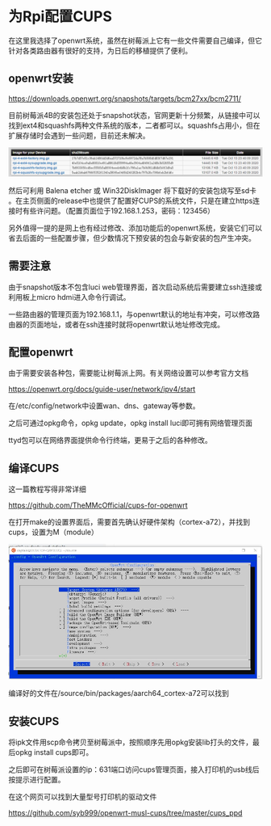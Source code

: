 # 为Rpi配置CUPS

在这里我选择了openwrt系统，虽然在树莓派上它有一些文件需要自己编译，但它针对各类路由器有很好的支持，为日后的移植提供了便利。

## openwrt安装

https://downloads.openwrt.org/snapshots/targets/bcm27xx/bcm2711/

目前树莓派4B的安装包还处于snapshot状态，官网更新十分频繁，从链接中可以找到ext4和squashfs两种文件系统的版本，二者都可以。squashfs占用小，但在扩展存储时会遇到一些问题，目前还未解决。

![图片1](https://github.com/arliilove/PrintServerBasedOnopenWrt/blob/master/screenshot/%E5%9B%BE%E7%89%871.png)

然后可利用 Balena etcher 或 Win32DiskImager 将下载好的安装包烧写至sd卡 。在主页侧面的release中也提供了配置好CUPS的系统文件，只是在建立https连接时有些许问题。（配置页面位于192.168.1.253，密码：123456）

另外值得一提的是网上也有经过修改、添加功能后的openwrt系统，安装它们可以省去后面的一些配置步骤，但少数情况下预安装的包会与新安装的包产生冲突。

## 需要注意

由于snapshot版本不包含luci web管理界面，首次启动系统后需要建立ssh连接或利用板上micro hdmi进入命令行调试。

一些路由器的管理页面为192.168.1.1，与openwrt默认的地址有冲突，可以修改路由器的页面地址，或者在ssh连接时就将openwrt默认地址修改完成。

## 配置openwrt

由于需要安装各种包，需要能让树莓派上网。有关网络设置可以参考官方文档

https://openwrt.org/docs/guide-user/network/ipv4/start

在/etc/config/network中设置wan、dns、gateway等参数。



之后可通过opkg命令，opkg update，opkg install luci即可拥有网络管理页面

ttyd包可以在网络界面提供命令行终端，更易于之后的各种修改。

## 编译CUPS

这一篇教程写得非常详细

https://github.com/TheMMcOfficial/cups-for-openwrt

在打开make的设置界面后，需要首先确认好硬件架构（cortex-a72），并找到cups，设置为M（module）

![屏幕截图 2020-09-28 113315](https://github.com/arliilove/PrintServerBasedOnopenWrt/blob/master/screenshot/%E5%B1%8F%E5%B9%95%E6%88%AA%E5%9B%BE%202020-09-28%20113315.jpg)

编译好的文件在/source/bin/packages/aarch64_cortex-a72可以找到

## 安装CUPS

将ipk文件用scp命令拷贝至树莓派中，按照顺序先用opkg安装lib打头的文件，最后opkg install cups即可。

之后即可在树莓派设置的ip：631端口访问cups管理页面，接入打印机的usb线后按提示进行配置。

在这个网页可以找到大量型号打印机的驱动文件

https://github.com/syb999/openwrt-musl-cups/tree/master/cups_ppd


